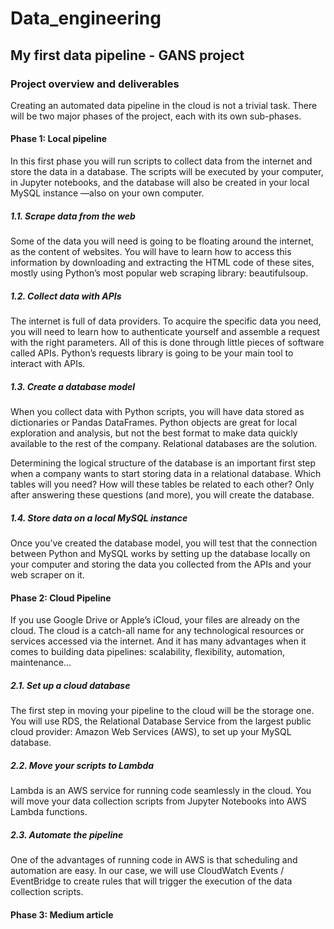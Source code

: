 # Data_engineering
## My first data pipeline - GANS project

### Project overview and deliverables
Creating an automated data pipeline in the cloud is not a trivial task. There will be two major phases of the project, each with its own sub-phases.

#### Phase 1: Local pipeline
In this first phase you will run scripts to collect data from the internet and store the data in a database. The scripts will be executed by your computer, in Jupyter notebooks, and the database will also be created in your local MySQL instance —also on your own computer.

##### 1.1. Scrape data from the web
Some of the data you will need is going to be floating around the internet, as the content of websites. You will have to learn how to access this information by downloading and extracting the HTML code of these sites, mostly using Python’s most popular web scraping library: beautifulsoup.

##### 1.2. Collect data with APIs
The internet is full of data providers. To acquire the specific data you need, you will need to learn how to authenticate yourself and assemble a request with the right parameters. All of this is done through little pieces of software called APIs. Python’s requests library is going to be your main tool to interact with APIs.

##### 1.3. Create a database model
When you collect data with Python scripts, you will have data stored as dictionaries or Pandas DataFrames. Python objects are great for local exploration and analysis, but not the best format to make data quickly available to the rest of the company. Relational databases are the solution.

Determining the logical structure of the database is an important first step when a company wants to start storing data in a relational database. Which tables will you need? How will these tables be related to each other? Only after answering these questions (and more), you will create the database.

##### 1.4. Store data on a local MySQL instance
Once you’ve created the database model, you will test that the connection between Python and MySQL works by setting up the database locally on your computer and storing the data you collected from the APIs and your web scraper on it.

#### Phase 2: Cloud Pipeline
If you use Google Drive or Apple’s iCloud, your files are already on the cloud. The cloud is a catch-all name for any technological resources or services accessed via the internet. And it has many advantages when it comes to building data pipelines: scalability, flexibility, automation, maintenance…

##### 2.1. Set up a cloud database
The first step in moving your pipeline to the cloud will be the storage one. You will use RDS, the Relational Database Service from the largest public cloud provider: Amazon Web Services (AWS), to set up your MySQL database.

##### 2.2. Move your scripts to Lambda
Lambda is an AWS service for running code seamlessly in the cloud. You will move your data collection scripts from Jupyter Notebooks into AWS Lambda functions.

##### 2.3. Automate the pipeline
One of the advantages of running code in AWS is that scheduling and automation are easy. In our case, we will use CloudWatch Events / EventBridge to create rules that will trigger the execution of the data collection scripts.

#### Phase 3: Medium article
